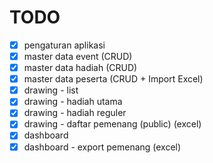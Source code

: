 # TODO

-   [x] pengaturan aplikasi
-   [x] master data event (CRUD)
-   [x] master data hadiah (CRUD)
-   [x] master data peserta (CRUD + Import Excel)
-   [x] drawing - list
-   [x] drawing - hadiah utama
-   [x] drawing - hadiah reguler
-   [x] drawing - daftar pemenang (public) (excel)
-   [x] dashboard
-   [x] dashboard - export pemenang (excel)
